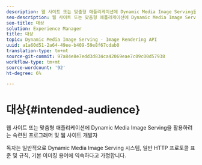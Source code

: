 ```yaml
---
description: 웹 사이트 또는 맞춤형 애플리케이션에 Dynamic Media Image Serving을 활용하려는 숙련된 프로그래머 및 웹 사이트 개발자
seo-description: 웹 사이트 또는 맞춤형 애플리케이션에 Dynamic Media Image Serving을 활용하려는 숙련된 프로그래머 및 웹 사이트 개발자
seo-title: 대상
solution: Experience Manager
title: 대상
topic: Dynamic Media Image Serving - Image Rendering API
uuid: a1a60d51-2a64-49ee-b409-59e8f67cdab0
translation-type: tm+mt
source-git-commit: 97a84e8e7edd3d834ca42069eae7c09c00d57938
workflow-type: tm+mt
source-wordcount: '92'
ht-degree: 6%

---
```



# 대상{#intended-audience}

웹 사이트 또는 맞춤형 애플리케이션에 Dynamic Media Image Serving을 활용하려는 숙련된 프로그래머 및 웹 사이트 개발자

독자는 일반적으로 Dynamic Media Image Serving 시스템, 일반 HTTP 프로토콜 표준 및 규칙, 기본 이미징 용어에 익숙하다고 가정합니다.
